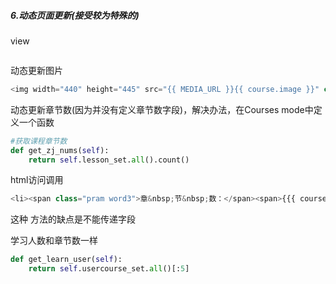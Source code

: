 ##### 6.动态页面更新\(接受较为特殊的\)

view

```

```

动态更新图片

```py
<img width="440" height="445" src="{{ MEDIA_URL }}{{ course.image }}" class="jqzoom" />
```

动态更新章节数\(因为并没有定义章节数字段\)，解决办法，在Courses  mode中定义一个函数

```py
#获取课程章节数
def get_zj_nums(self):
    return self.lesson_set.all().count()
```

html访问调用

```py
<li><span class="pram word3">章&nbsp;节&nbsp;数：</span><span>{{{ course.get_zj_nums }}}</span></li>
```

这种 方法的缺点是不能传递字段

学习人数和章节数一样

```py
def get_learn_user(self):
    return self.usercourse_set.all()[:5]
```



